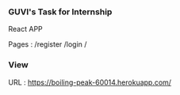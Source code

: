 ### GUVI's Task for Internship

React APP

Pages : 
/register
/login
/

### View
URL :  https://boiling-peak-60014.herokuapp.com/
